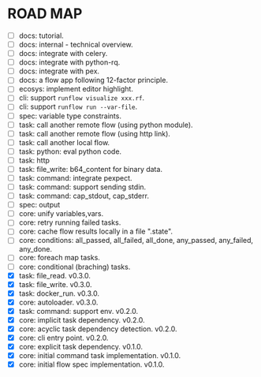 # ROAD MAP

- [ ] docs: tutorial.
- [ ] docs: internal - technical overview.
- [ ] docs: integrate with celery.
- [ ] docs: integrate with python-rq.
- [ ] docs: integrate with pex.
- [ ] docs: a flow app following 12-factor principle.
- [ ] ecosys: implement editor highlight.
- [ ] cli: support `runflow visualize xxx.rf`.
- [ ] cli: support `runflow run --var-file`.
- [ ] spec: variable type constraints.
- [ ] task: call another remote flow (using python module).
- [ ] task: call another remote flow (using http link).
- [ ] task: call another local flow.
- [ ] task: python: eval python code.
- [ ] task: http
- [ ] task: file_write: b64_content for binary data.
- [ ] task: command: integrate pexpect.
- [ ] task: command: support sending stdin.
- [ ] task: command: cap_stdout, cap_stderr.
- [ ] spec: output
- [ ] core: unify variables,vars.
- [ ] core: retry running failed tasks.
- [ ] core: cache flow results locally in a file ".state".
- [ ] core: conditions: all_passed, all_failed, all_done, any_passed, any_failed, any_done.
- [ ] core: foreach map tasks.
- [ ] core: conditional (braching) tasks.
- [x] task: file_read. v0.3.0.
- [x] task: file_write. v0.3.0.
- [x] task: docker_run. v0.3.0.
- [x] core: autoloader. v0.3.0.
- [x] task: command: support env. v0.2.0.
- [x] core: implicit task dependency. v0.2.0.
- [x] core: acyclic task dependency detection. v0.2.0.
- [x] core: cli entry point. v0.2.0.
- [x] core: explicit task dependency. v0.1.0.
- [x] core: initial command task implementation. v0.1.0.
- [x] core: initial flow spec implementation. v0.1.0.
